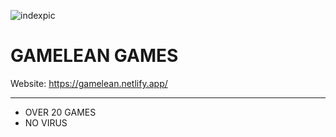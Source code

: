 
![indexpic](https://github.com/FSOCIETY-WYLD/GAMELEAN/assets/121406222/3dbde7b1-bd6e-4aea-9619-ddbc9302c96f)

# GAMELEAN GAMES

Website: https://gamelean.netlify.app/

<hr>

- OVER 20 GAMES
- NO VIRUS
